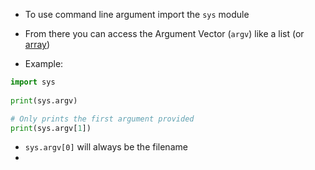 - To use command line argument import the `sys` module
- From there you can access the Argument Vector (`argv`) like a list (or [array](lecture-2-arrays.md))

- Example:
```python
import sys
 
print(sys.argv)

# Only prints the first argument provided
print(sys.argv[1])
```

- `sys.argv[0]` will always be the filename
- 